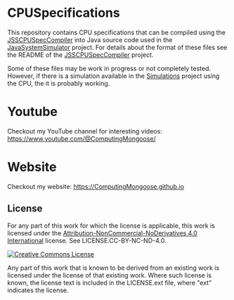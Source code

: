 # CPUSpecifications
This repository contains CPU specifications that can be compiled using the [JSSCPUSpecCompiler](https://github.com/ComputingMongoose/JSSCPUSpecCompiler) into Java source code used in the [JavaSystemSimulator](https://github.com/ComputingMongoose/JavaSystemSimulator) project.
For details about the format of these files see the README of the [JSSCPUSpecCompiler](https://github.com/ComputingMongoose/JSSCPUSpecCompiler) project.

Some of these files may be work in progress or not completely tested. However, if there is a simulation available in the [Simulations](https://github.com/ComputingMongoose/Simulations) project using the CPU, the it is probably working.

# Youtube

Checkout my YouTube channel for interesting videos: https://www.youtube.com/@ComputingMongoose/

# Website

Checkout my website: https://ComputingMongoose.github.io


## License

For any part of this work for which the license is applicable, this work is licensed under the [Attribution-NonCommercial-NoDerivatives 4.0 International](http://creativecommons.org/licenses/by-nc-nd/4.0/) license. See LICENSE.CC-BY-NC-ND-4.0.

<a rel="license" href="http://creativecommons.org/licenses/by-nc-nd/4.0/"><img alt="Creative Commons License" style="border-width:0" src="https://i.creativecommons.org/l/by-nc-nd/4.0/88x31.png" /></a>

Any part of this work that is known to be derived from an existing work is licensed under the license of that existing work. Where such license is known, the license text is included in the LICENSE.ext file, where "ext" indicates the license.

